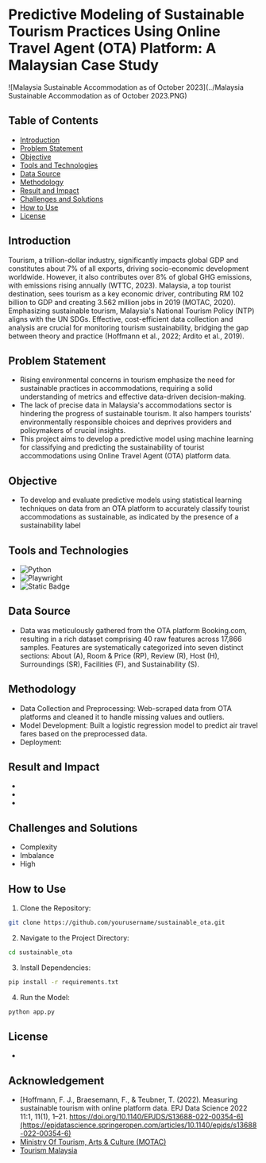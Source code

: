 # Predictive Modeling of Sustainable Tourism Practices Using Online Travel Agent (OTA) Platform: A Malaysian Case Study

![Malaysia Sustainable Accommodation as of October 2023](../Malaysia Sustainable Accommodation as of October 2023.PNG)


## Table of Contents 

- [Introduction](#introduction)
- [Problem Statement](#problem-statement)
- [Objective](#objective)
- [Tools and Technologies](#tools-and-technologies)
- [Data Source](#data-source)
- [Methodology](#methodology)
- [Result and Impact](#result-and-impact)
- [Challenges and Solutions](#challenges-and-solutions)
- [How to Use](#how-to-use)
- [License](#license)


## Introduction
Tourism, a trillion-dollar industry, significantly impacts global GDP and constitutes about 7% of all exports, driving socio-economic development worldwide. However, it also contributes over 8% of global GHG emissions, with emissions rising annually (WTTC, 2023). Malaysia, a top tourist destination, sees tourism as a key economic driver, contributing RM 102 billion to GDP and creating 3.562 million jobs in 2019 (MOTAC, 2020). Emphasizing sustainable tourism, Malaysia's National Tourism Policy (NTP) aligns with the UN SDGs. Effective, cost-efficient data collection and analysis are crucial for monitoring tourism sustainability, bridging the gap between theory and practice (Hoffmann et al., 2022; Ardito et al., 2019).


## Problem Statement
- Rising environmental concerns in tourism emphasize the need for
sustainable practices in accommodations, requiring a solid understanding
of metrics and effective data-driven decision-making.
- The lack of precise data in Malaysia's accommodations sector is hindering
the progress of sustainable tourism. It also hampers tourists' environmentally responsible choices and deprives
providers and policymakers of crucial insights.
- This project aims to develop a predictive model using machine learning for
classifying and predicting the sustainability of tourist accommodations
using Online Travel Agent (OTA) platform data.


## Objective
- To develop and evaluate predictive models using statistical learning techniques on data from an OTA platform to accurately classify tourist accommodations as sustainable, as indicated by the presence of a sustainability label


## Tools and Technologies
- ![Python](https://img.shields.io/badge/Python-%233776AB?style=for-the-badge&logo=python&logoColor=3776AB&labelColor=black)
- ![Playwright](https://img.shields.io/badge/playwright-2EAD33?style=for-the-badge&logo=playwright&labelColor=black)
- ![Static Badge](https://img.shields.io/badge/scikitlearn-F7931E?style=for-the-badge&logo=scikitlearn&labelColor=black)


## Data Source
- Data was meticulously gathered from the OTA platform Booking.com, resulting in a rich dataset comprising 40 raw features across 17,866 samples. Features are systematically categorized into seven distinct sections: About (A), Room & Price (RP), Review (R), Host (H), Surroundings (SR), Facilities (F), and Sustainability (S). 


## Methodology
- Data Collection and Preprocessing: Web-scraped data from OTA platforms and cleaned it to handle missing values and outliers.
- Model Development: Built a logistic regression model to predict air travel fares based on the preprocessed data.
- Deployment: 


## Result and Impact
-
-
-


## Challenges and Solutions
- Complexity 
- Imbalance
- High 


## How to Use
1. Clone the Repository:
```bash
git clone https://github.com/yourusername/sustainable_ota.git
```
2. Navigate to the Project Directory:
```bash
cd sustainable_ota
```
3. Install Dependencies:
```bash
pip install -r requirements.txt
```
4. Run the Model:
```bash
python app.py
```


## License
-


## Acknowledgement
- [Hoffmann, F. J., Braesemann, F., & Teubner, T. (2022). Measuring sustainable tourism with online platform data. EPJ Data Science 2022 11:1, 11(1), 1–21. https://doi.org/10.1140/EPJDS/S13688-022-00354-6](https://epjdatascience.springeropen.com/articles/10.1140/epjds/s13688-022-00354-6)
- [Ministry Of Tourism, Arts & Culture (MOTAC)](https://www.motac.gov.my/)
- [Tourism Malaysia](https://www.tourism.gov.my/)